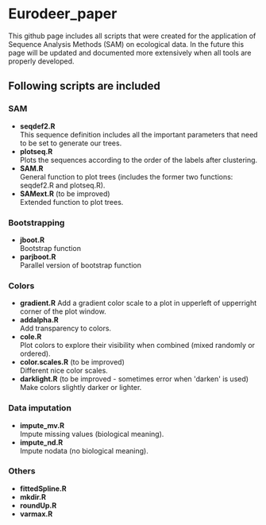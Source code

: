 # Eurodeer_paper
This github page includes all scripts that were created for the application of Sequence Analysis Methods (SAM) on ecological data. In the future this page will be updated and documented more extensively when all tools are properly developed. 

## Following scripts are included
### SAM
* **seqdef2.R**   
This sequence definition includes all the important parameters that need to be set to generate our trees.
* **plotseq.R**   
Plots the sequences according to the order of the labels after clustering.
* **SAM.R**   
General function to plot trees (includes the former two functions: seqdef2.R and plotseq.R). 
* **SAMext.R** (to be improved)   
Extended function to plot trees.

### Bootstrapping
* **jboot.R** 	
Bootstrap function
* **parjboot.R** 	
Parallel version of bootstrap function

### Colors
* **gradient.R**
Add a gradient color scale to a plot in upperleft of upperright corner of the plot window. 
* **addalpha.R**    
Add transparency to colors.
* **cole.R**    
Plot colors to explore their visibility when combined (mixed randomly or ordered). 
* **color.scales.R** (to be improved)   
Different nice color scales.
* **darklight.R** (to be improved - sometimes error when 'darken' is used)    
Make colors slightly darker or lighter.

### Data imputation
* **impute_mv.R**     
Impute missing values (biological meaning). 
* **impute_nd.R**     
Impute nodata (no biological meaning).  

### Others
* **fittedSpline.R**
* **mkdir.R** 	
* **roundUp.R**	
* **varmax.R** 	
